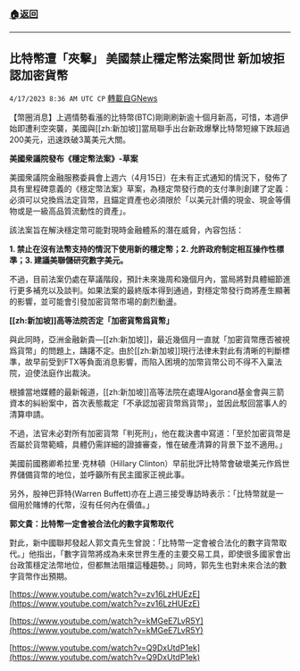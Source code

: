 ###  [:house:返回](README.md)
---


## 比特幣遭「夾擊」 美國禁止穩定幣法案問世  新加坡拒認加密貨幣
`4/17/2023 8:36 AM UTC CP` [轉載自GNews](https://gnews.org/articles/1202458)

【幣圈消息】上週情勢看漲的比特幣(BTC)剛剛刷新逾十個月新高，可惜，本週伊始即遭利空突襲，美國與[[zh:新加坡]]當局聯手出台新政爆擊比特幣短線下跌超過200美元，迅速跌破3萬美元大關。

  

**美國衆議院發布《穩定幣法案》-草案**

  

美國衆議院金融服務委員會上週六（4月15日）在未有正式通知的情況下，發佈了具有里程碑意義的《穩定幣法案》草案，為穩定幣發行商的支付準則創建了定義：必須可以兌換爲法定貨幣，且錨定資產也必須限於「以美元計價的現金、現金等價物或是一級高品質流動性的資產」。

  

該法案旨在解決穩定幣可能對現時金融體系的潛在威脅，內容包括：

 
**1\. 禁止在沒有法幣支持的情況下使用新的穩定幣；2\. 允許政府制定相互操作性標準；3\. 建議美聯儲研究數字美元。**

  

不過，目前法案仍處在草議階段，預計未來幾周和幾個月內，當局將對具體細節進行更多補充以及談判。如果法案的最終版本得到通過，對穩定幣發行商將產生顯著的影響，並可能會引發加密貨幣市場的劇烈動盪。

  

**[[zh:新加坡]]高等法院否定「加密貨幣爲貨幣」**

  

與此同時，亞洲金融新貴—[[zh:新加坡]]，最近幾個月一直就「加密貨幣應否被視爲貨幣」的問題上，躊躇不定。由於[[zh:新加坡]]現行法律未對此有清晰的判斷標準，故早前受到FTX等負面消息影響，而陷入困境的加幣貨幣公司不得不入稟法院，迫使法庭作出裁決。

  

根據當地媒體的最新報道，[[zh:新加坡]]高等法院在處理Algorand基金會與三箭資本的糾紛案中，首次表態裁定「不承認加密貨幣爲貨幣」，並因此駁回當事人的清算申請。

  

不過，法官未必對所有加密貨幣「判死刑」，他在裁決書中寫道：「至於加密貨幣是否屬於貨幣範疇，具體仍需詳細的證據審查，惟在破產清算的背景下並不適用。」

  

美國前國務卿希拉里‧克林頓（Hillary Clinton）早前批評比特幣會破壞美元作爲世界儲備貨幣的地位，並呼籲所有民主國家正視此事。

  

另外，股神巴菲特(Warren Buffett)亦在上週三接受專訪時表示：「比特幣就是一個用於賭博的代幣，沒有任何內在價值。」

  

**郭文貴：比特幣一定會被合法化的數字貨幣取代**

  

對此，新中國聯邦發起人郭文貴先生曾說：「比特幣一定會被合法化的數字貨幣取代。」他指出，「數字貨幣將成為未來世界生產的主要交易工具，即使很多國家會出台政策穩定法幣地位，但都無法阻擋這種趨勢。」同時，郭先生也對未來合法的數字貨幣作出預期。

  

[https://www.youtube.com/watch?v=zv16LzHUEzE](https://www.youtube.com/watch?v=zv16LzHUEzE)

[https://www.youtube.com/watch?v=kMGeE7LvR5Y](https://www.youtube.com/watch?v=kMGeE7LvR5Y)

[https://www.youtube.com/watch?v=Q9DxUtdP1ek](https://www.youtube.com/watch?v=Q9DxUtdP1ek)
